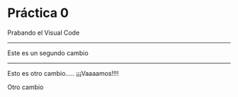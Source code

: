  # Práctica 0

Prabando el Visual Code

********
Este es un segundo cambio
*******

Esto es otro cambio.....
¡¡¡Vaaaamos!!!!


Otro cambio
